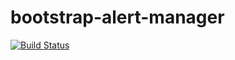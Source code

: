 # bootstrap-alert-manager

[![Build Status](https://travis-ci.org/kelveden/bootstrap-alert-manager.png)](https://travis-ci.org/kelveden/bootstrap-alert-manager)
